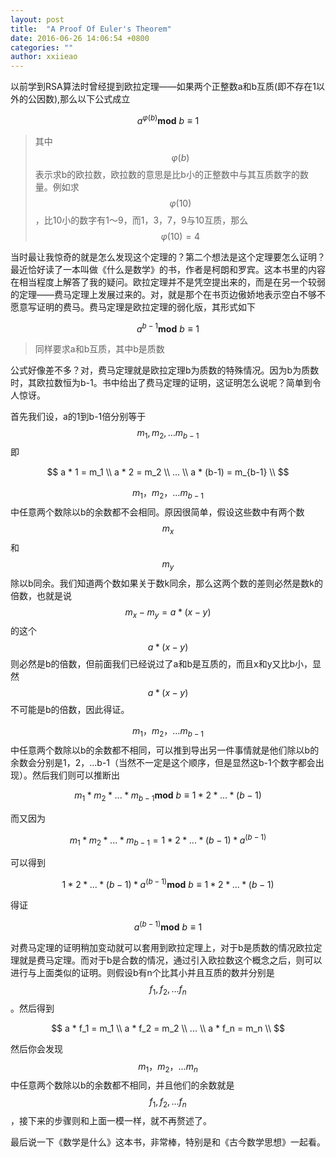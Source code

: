 ```yaml
---
layout: post
title:  "A Proof Of Euler's Theorem"
date: 2016-06-26 14:06:54 +0800
categories: ""
author: xxiieao
---
```


以前学到RSA算法时曾经提到欧拉定理——如果两个正整数a和b互质(即不存在1以外的公因数),那么以下公式成立

$$a^{\varphi(b)}\mathbf{mod}\ b \equiv 1$$

> 其中$$\varphi(b)$$表示求b的欧拉数，欧拉数的意思是比b小的正整数中与其互质数字的数量。例如求$$\varphi(10)$$，比10小的数字有1～9，而1，3，7，9与10互质，那么$$\varphi(10) = 4$$

当时最让我惊奇的就是怎么发现这个定理的？第二个想法是这个定理要怎么证明？最近恰好读了一本叫做《什么是数学》的书，作者是柯朗和罗宾。这本书里的内容在相当程度上解答了我的疑问。欧拉定理并不是凭空提出来的，而是在另一个较弱的定理——费马定理上发展过来的。对，就是那个在书页边傲娇地表示空白不够不愿意写证明的费马。费马定理是欧拉定理的弱化版，其形式如下

$$a^{b-1}\mathbf{mod}\ b \equiv 1$$

> 同样要求a和b互质，其中b是质数

公式好像差不多？对，费马定理就是欧拉定理b为质数的特殊情况。因为b为质数时，其欧拉数恒为b-1。书中给出了费马定理的证明，这证明怎么说呢？简单到令人惊讶。

首先我们设，a的1到b-1倍分别等于$$m_1,m_2,...m_{b-1}$$即

$$
a * 1 = m_1 \\
a * 2 = m_2 \\
... \\
a * (b-1) = m_{b-1} \\
$$

$$m_1，m_2，...m_{b-1}$$中任意两个数除以b的余数都不会相同。原因很简单，假设这些数中有两个数$$m_x$$和$$m_y$$除以b同余。我们知道两个数如果关于数k同余，那么这两个数的差则必然是数k的倍数，也就是说$$m_x - m_y = a * (x - y)$$的这个$$a * (x - y)$$则必然是b的倍数，但前面我们已经说过了a和b是互质的，而且x和y又比b小，显然$$a * (x - y)$$不可能是b的倍数，因此得证。

$$m_1，m_2，...m_{b-1}$$中任意两个数除以b的余数都不相同，可以推到导出另一件事情就是他们除以b的余数会分别是1，2，...b-1（当然不一定是这个顺序，但是显然这b-1个数字都会出现）。然后我们则可以推断出

$$m_1 * m_2 * ... * m_{b-1} \mathbf{mod}\ b \equiv 1 * 2 * ... * (b-1)$$

而又因为

$$m_1 * m_2 * ... * m_{b-1} = 1 * 2 * ... * (b-1) * a^{(b-1)}$$

可以得到

$$ 1 * 2 * ... * (b-1) * a^{(b-1)} \mathbf{mod}\ b \equiv 1 * 2 * ... * (b-1) $$

得证

$$ a^{(b-1)} \mathbf{mod}\ b \equiv 1 $$

对费马定理的证明稍加变动就可以套用到欧拉定理上，对于b是质数的情况欧拉定理就是费马定理。而对于b是合数的情况，通过引入欧拉数这个概念之后，则可以进行与上面类似的证明。则假设b有n个比其小并且互质的数并分别是$$f_1,f_2,...f_n$$。然后得到

$$
a * f_1 = m_1 \\
a * f_2 = m_2 \\
... \\
a * f_n = m_n \\
$$

然后你会发现$$m_1，m_2，...m_n$$中任意两个数除以b的余数都不相同，并且他们的余数就是$$f_1,f_2,...f_n$$，接下来的步骤则和上面一模一样，就不再赘述了。

最后说一下《数学是什么》这本书，非常棒，特别是和《古今数学思想》一起看。

